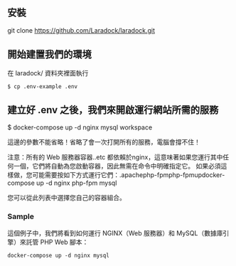 ## 安裝
git clone https://github.com/Laradock/laradock.git
## 開始建置我們的環境
在 laradock/ 資料夾裡面執行
```
$ cp .env-example .env
```
## 建立好 .env 之後，我們來開啟運行網站所需的服務
$ docker-compose up -d nginx mysql workspace

這邊的參數不能省略！省略了會一次打開所有的服務，電腦會撐不住！

注意：所有的 Web 服務器容器..etc 都依賴於nginx，這意味著如果您運行其中任何一個，它們將自動為您啟動容器，因此無需在命令中明確指定它。
如果必須這樣做，您可能需要按如下方式運行它們：.apachephp-fpmphp-fpmupdocker-compose up -d nginx php-fpm mysql

您可以從此列表中選擇您自己的容器組合。

### Sample
這個例子中，我們將看到如何運行 NGINX（Web 服務器）和 MySQL（數據庫引擎）來託管 PHP Web 腳本：
```
docker-compose up -d nginx mysql
```
